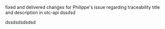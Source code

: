 fixed and delivered changes for Philippe's issue regarding traceability title and description in otc-api
dssdsd

dssdsdsdsdsd
